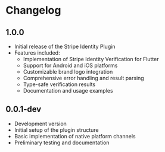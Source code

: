 # Changelog

## 1.0.0

* Initial release of the Stripe Identity Plugin
* Features included:
  * Implementation of Stripe Identity Verification for Flutter
  * Support for Android and iOS platforms
  * Customizable brand logo integration
  * Comprehensive error handling and result parsing
  * Type-safe verification results
  * Documentation and usage examples

## 0.0.1-dev

* Development version
* Initial setup of the plugin structure
* Basic implementation of native platform channels
* Preliminary testing and documentation
